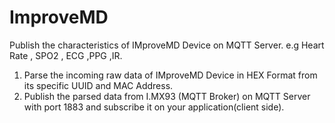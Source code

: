 # ImproveMD
Publish the characteristics of IMproveMD Device on MQTT Server.
  e.g Heart Rate , SPO2 , ECG ,PPG ,IR.
  
  1. Parse the incoming raw data of IMproveMD Device in HEX Format from its specific UUID and MAC Address.
  2. Publish the parsed data from I.MX93 (MQTT Broker) on MQTT Server with port 1883 and subscribe it on your application(client side).
